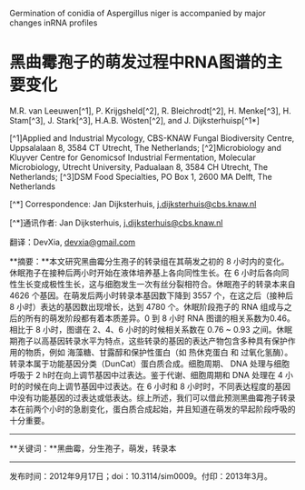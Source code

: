 Germination of conidia of Aspergillus niger is accompanied by major changes inRNA profiles

# 黑曲霉孢子的萌发过程中RNA图谱的主要变化

M.R. van Leeuwen[^1], P. Krijgsheld[^2], R. Bleichrodt[^2], H. Menke[^3], H. Stam[^3], J. Stark[^3], H.A.B. Wösten[^2], and J. Dijksterhuisp[^1*]

[^1]Applied and Industrial Mycology, CBS-KNAW Fungal Biodiversity Centre, Uppsalalaan 8, 3584 CT Utrecht, The Netherlands; [^2]Microbiology and Kluyver Centre for Genomicsof Industrial Fermentation, Molecular Microbiology, Utrecht University, Padualaan 8, 3584 CH Utrecht, The Netherlands; [^3]DSM Food Specialties, PO Box 1, 2600 MA Delft, The Netherlands



[^*] Correspondence: Jan Dijksterhuis, <j.dijksterhuis@cbs.knaw.nl>



[^*]通讯作者: Jan Dijksterhuis, j.dijksterhuis@cbs.knaw.nl



翻译：DevXia, <devxia@gmail.com>



**摘要：**本文研究黑曲霉分生孢子的转录组在其萌发之初的 8 小时内的变化。休眠孢子在接种后两小时开始在液体培养基上各向同性生长。在 6 小时后各向同性生长变成极性生长，这与细胞发生一次有丝分裂相符合。休眠孢子的转录本来自 4626 个基因。在萌发后两小时转录本基因数下降到 3557 个，在这之后（接种后 8 小时）表达的基因数出现增长，达到 4780 个。休眠阶段孢子的 RNA 组成与之后的所有的萌发阶段都有着本质差异。0 到 8 小时 RNA 图谱的相关系数为0.46。相比于 8 小时，图谱在 2、4、6 小时的时候相关系数在 0.76 ~ 0.93 之间。休眠期孢子以高基因转录水平为特点，这些转录的基因的表达产物包含多种具有保护作用的物质，例如 海藻糖、甘露醇和保护性蛋白（如 热休克蛋白 和 过氧化氢酶）。转录本属于功能基因分类（DunCat）蛋白质合成。细胞周期、 DNA 处理与细胞呼吸于 2 h时在向上调节基因中过表达。鉴于代谢、细胞周期和 DNA 处理在 4 小时的时候在向上调节基因中过表达。在 6 小时和 8 小时时，不同表达程度的基因中没有功能基因的过表达或低表达。综上所述，我们可以借此预测黑曲霉孢子转录本在前两个小时的急剧变化，蛋白质合成起始，并且知道在萌发的早起阶段呼吸的十分重要。

---

**关键词：**黑曲霉，分生孢子，萌发，转录本

---

发布时间：2012年9月17日；doi：10.3114/sim0009。付印：2013年3月。